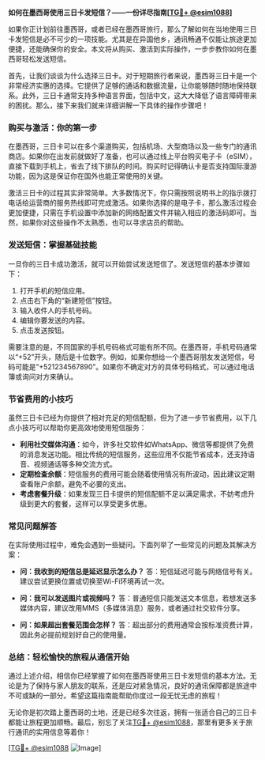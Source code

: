 **如何在墨西哥使用三日卡发短信？——一份详尽指南[[TG💪+ @esim1088](https://t.me/s/esim1088)]**

如果你正计划前往墨西哥，或者已经在墨西哥旅行，那么了解如何在当地使用三日卡发短信是必不可少的一项技能。尤其是在异国他乡，通讯畅通不仅能让旅途更加便捷，还能确保你的安全。本文将从购买、激活到实际操作，一步步教你如何在墨西哥轻松发送短信。

首先，让我们谈谈为什么选择三日卡。对于短期旅行者来说，墨西哥三日卡是一个非常经济实惠的选择。它提供了足够的通话和数据流量，让你能够随时随地保持联系。此外，三日卡通常支持多种语言界面，包括中文，这大大降低了语言障碍带来的困扰。那么，接下来我们就来详细讲解一下具体的操作步骤吧！

### **购买与激活：你的第一步**

在墨西哥，三日卡可以在多个渠道购买，包括机场、大型商场以及一些专门的通讯商店。如果你在出发前就做好了准备，也可以通过线上平台购买电子卡（eSIM），直接下载到手机上，省去了线下排队的时间。购买时记得确认卡是否支持国际漫游功能，因为这是保证你在国外也能正常使用的关键。

激活三日卡的过程其实非常简单。大多数情况下，你只需按照说明书上的指示拨打电话给运营商的服务热线即可完成激活。如果你选择的是电子卡，那么激活过程会更加便捷，只需在手机设置中添加新的网络配置文件并输入相应的激活码即可。当然，如果你对这些操作不太熟悉，也可以寻求店员的帮助。

### **发送短信：掌握基础技能**

一旦你的三日卡成功激活，就可以开始尝试发送短信了。发送短信的基本步骤如下：

1. 打开手机的短信应用。
2. 点击右下角的“新建短信”按钮。
3. 输入收件人的手机号码。
4. 编辑你要发送的内容。
5. 点击发送按钮。

需要注意的是，不同国家的手机号码格式可能有所不同。在墨西哥，手机号码通常以“+52”开头，随后是十位数字。例如，如果你想给一个墨西哥朋友发送短信，号码可能是“+521234567890”。如果你不确定对方的具体号码格式，可以通过电话簿或询问对方来确认。

### **节省费用的小技巧**

虽然三日卡已经为你提供了相对充足的短信配额，但为了进一步节省费用，以下几点小技巧可以帮助你更高效地使用短信服务：

- **利用社交媒体沟通**：如今，许多社交软件如WhatsApp、微信等都提供了免费的消息发送功能。相比传统的短信服务，这些应用不仅能节省成本，还支持语音、视频通话等多种交流方式。
- **定期检查余额**：短信服务的费用可能会随着使用情况有所波动，因此建议定期查看账户余额，避免不必要的支出。
- **考虑套餐升级**：如果发现三日卡提供的短信配额不足以满足需求，不妨考虑升级到更大的套餐，这样可以享受更多优惠。

### **常见问题解答**

在实际使用过程中，难免会遇到一些疑问。下面列举了一些常见的问题及其解决方案：

- **问：我收到的短信总是延迟显示怎么办？**
  答：短信延迟可能与网络信号有关。建议尝试更换位置或切换至Wi-Fi环境再试一次。
  
- **问：我可以发送图片或视频吗？**
  答：普通短信只能发送文本信息，若想发送多媒体内容，建议改用MMS（多媒体消息）服务，或者通过社交软件分享。

- **问：如果超出套餐范围会怎样？**
  答：超出部分的费用通常会按标准资费计算，因此务必提前规划好自己的使用量。

### **总结：轻松愉快的旅程从通信开始**

通过上述介绍，相信你已经掌握了如何在墨西哥使用三日卡发短信的基本方法。无论是为了保持与家人朋友的联系，还是应对紧急情况，良好的通讯保障都是旅途中不可或缺的一部分。希望这篇指南能帮助你度过一段无忧无虑的旅程！

无论你是初次踏上墨西哥的土地，还是已经多次往返，拥有一张适合自己的三日卡都能让旅程更加顺畅。最后，别忘了关注[TG💪+ @esim1088](https://t.me/s/esim1088)，那里有更多关于旅行通讯的实用信息等着你！

[[TG💪+ @esim1088](https://t.me/s/esim1088) ![Image](https://i.postimg.cc/4NQfJmqS/Snipaste-2025-05-13-00-14-12.png)]